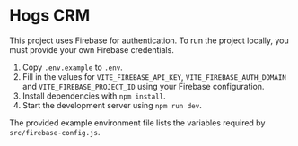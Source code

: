 # Hogs CRM

This project uses Firebase for authentication. To run the project locally, you must
provide your own Firebase credentials.

1. Copy `.env.example` to `.env`.
2. Fill in the values for `VITE_FIREBASE_API_KEY`, `VITE_FIREBASE_AUTH_DOMAIN` and `VITE_FIREBASE_PROJECT_ID` using your Firebase configuration.
3. Install dependencies with `npm install`.
4. Start the development server using `npm run dev`.

The provided example environment file lists the variables required by `src/firebase-config.js`.
